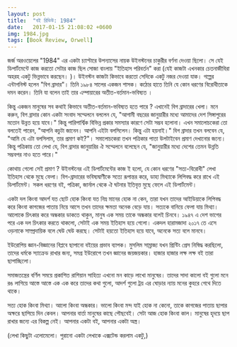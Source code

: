 ```yaml
---
layout: post
title:  "বই রিভিউ: 1984"
date:   2017-01-15 21:08:02 +0600
img: 1984.jpg
tags: [Book Review, Orwell]
---
```

জর্জ অরওয়েলের "1984" এর একটা চ্যাপ্টারে উপন্যাসের নায়ক উইনস্টনের চাকুরীর বর্ণনা দেওয়া ছিলো। সে যেই ডিপার্টমেন্টে কাজ করতো সেটার কাজ ছিল সোজা বাংলায় "ইতিহাস পরিবর্তন" করা (যেই কাজটা এখনকার চেতনাজীবিরা অহরহ একটু ভিন্নভাবে করছেন। )। উইনস্টন কাজটা কিভাবে করতো সেদিকে একটু নজর দেওয়া যাক। গল্পের এন্টাগনিস্ট হলেন "বিগ ব্রাদার"। তিনি ১৯৮৪ সালের একজন শাসক। কঠোর হাতে তিনি যে কোন ধরণের বিরোধীতাকে দমন করেন। তিনি যা বলেন তাই তার এম্পায়ারের অতীত-বর্তমান-ভবিষ্যত ।

কিন্তু একজন মানুষের সব কথাই কিভাবে অতীত-বর্তমান-ভবিষ্যত হতে পারে ? এখানেই বিগ ব্রাদারের খেলা। মনে করুন, বিগ ব্রাদার কোন একটা সংবাদ সম্মেলনে বললেন যে, "আগামী বছরের জানুয়ারীর মধ্যে আমাদের দেশ সিঙ্গাপুরের মতোন উন্নত হয়ে যাবে।" কিন্তু পারিপার্শ্বিক বিভিন্ন প্রকার সমস্যার কারণে সেটা সম্ভব হলোনা। এখন সমালোচকেরা তো বলতেই পারেন, "আপনি কচুটা জানেন। আপনি এইটা বলসিলেন। কিন্তু এটা হয়নাই।" বিগ ব্রাদার তখন বলবেন যে, "আমি যে এটা বলসিলাম, তার প্রমাণ কই?"। সমালোচকেরা তখন পত্রিকার পাতা উলটাইবেন প্রমাণ দেখানোর জন্যে। কিন্তু পত্রিকায় তো লেখা যে, বিগ ব্রাদার জানুয়ারির ঐ সম্মেলনে বলেছেন যে, "জানুয়ারীর মধ্যে দেশের তেমন উন্নতি সম্ভবপর নাও হতে পারে।"

কোথায় গেলো সেই প্রমাণ ? উইনস্টনের এই ডিপার্টমেন্টের কাজ ই হলো, যে কোন ধরণের "সত্য-বিরোধী" লেখা ইতিহাস থেকে মুছে ফেলা। বিগ-ব্রাদারের ভবিষ্যদ্বাণীকে সত্যে রূপান্তর করে, ডাহা মিথ্যাকে লিপিবদ্ধ করে রাখে এই ডিপার্টমেন্ট। সকল ধরণের বই, পত্রিকা, জার্নাল থেকে ঐ ঘটনার ইতিবৃত্ত মুছে ফেলে এই ডিপার্টমেন্ট।

একটা দল কিংবা আদর্শ যত ছোট হোক কিংবা যত নিম্ন মানের হোক না কেন, তারা যখন তাদের আইডিয়াকে লিপিবদ্ধ করে কিংবা কাগজের পাতায় নিয়ে আসে তখন তাদের ক্ষমতা অনেক বেড়ে যায়। সত্যকে বানিয়ে ফেলা যায় মিথ্যা। আলোকে চিৎকার করে অন্ধকার ডাকতে থাকুন, মানুষ এক সময় তাকে অন্ধকার বলেই চিনবে। ১৯৪৭ এ দেশ ভাগের পরে এক দল চিৎকার করতে থাকলো, সেটাই এক সময় ইতিহাস হয়ে গেলো। একদল হারামজাদা ২০১৭ তে এসে ওড়নাকে সাম্প্রদায়িক বলে ঘেউ ঘেউ করছে। সেটাই হয়তো ইতিহাস হয়ে যাবে, অনেকে সত্য বলে মানবে।

ইউরোপিয় জ্ঞান-বিজ্ঞানের বিপ্লবে ছাপানো বইয়ের প্রভাব ব্যাপক। মুসলিম সাম্রাজ্য যখন প্রিন্টিং প্রেস নিষিদ্ধ করছিলো, তাদের ধর্মকে স্যাক্রেড রাখার জন্য, সমগ্র ইউরোপে তখন জ্ঞানের জয়জয়কার। হাজার হাজার লক্ষ লক্ষ বই তারা ছাপাচ্ছিলো।

সমাজতন্ত্রের বর্ণিল সময়ে প্রকাশিত রাশিয়ান সাহিত্য এখনো মন কাড়ে লাখো মানুষের। তাদের সাদা কালো বই গুলো মনে রঙ লাগিয়ে আস্তে আস্তে এক এক করে তাদের কথা গুলো, আদর্শ গুলো ট্রয় এর ঘোড়ার ন্যায় মনের কুহরে গেথে দিতে থাকে।

সত্য হোক কিংবা মিথ্যা। আলো কিংবা অন্ধকার। ভালো কিংবা মন্দ যাই হোক না কেনো, তাকে কাগজের পাতায় ছাপার অক্ষরে ছাপিয়ে দিন কেবল। আপনার বার্তা মানুষের কাছে পৌছবেই। সেটা আজ হোক কিংবা কাল। মানুষের হৃদয়ে ছাপ রাখার জন্যে এর বিকল্প নেই। আপনার একটা বই, আপনার একটা অস্ত্র।

(লেখা কিছুটা এলোমেলো। পুরানো একটা লেখাকে এক্সটেন্ড করলাম একটু,)